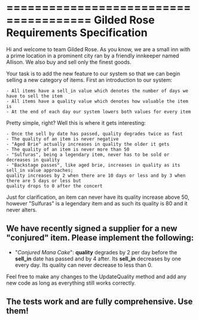 ======================================
  Gilded Rose Requirements Specification
======================================

Hi and welcome to team Gilded Rose. As you know, we are a small inn with a prime location in a
prominent city ran by a friendly innkeeper named Allison. We also buy and sell only the finest goods.

Your task is to add the new feature to our system so that
we can begin selling a new category of items. First an introduction to our system:

	- All items have a sell_in value which denotes the number of days we have to sell the item
	- All items have a quality value which denotes how valuable the item is
	- At the end of each day our system lowers both values for every item

Pretty simple, right? Well this is where it gets interesting:

	- Once the sell by date has passed, quality degrades twice as fast
	- The quality of an item is never negative
	- "Aged Brie" actually increases in quality the older it gets
	- The quality of an item is never more than 50
	- "Sulfuras", being a legendary item, never has to be sold or decreases in quality
	- "Backstage passes", like aged brie, increases in quality as its sell_in value approaches;
	quality increases by 2 when there are 10 days or less and by 3 when there are 5 days or less but
	quality drops to 0 after the concert

Just for clarification, an item can never have its quality increase above 50, however "Sulfuras" is a
legendary item and as such its quality is 80 and it never alters.

## We have recently signed a supplier for a new "conjured" item. Please implement the following:

  - "*Conjured Mana Cake*": **quality** degrades by 2 per day before the **sell_in**
  date has passed and by 4 after. Its **sell_in** decreases by one every day. Its quality can never decrease to less than 0.

Feel free to make any changes to the UpdateQuality method and add any new code as long as everything
still works correctly.

## The tests work and are fully comprehensive. Use them!
